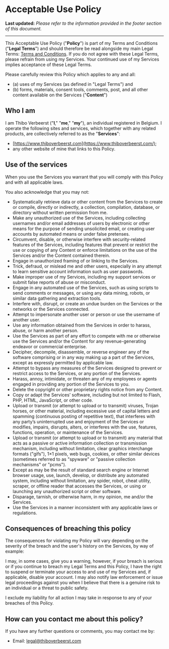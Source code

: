 # Acceptable Use Policy

**Last updated:** _Please refer to the information provided in the footer section of this document._

***

This Acceptable Use Policy ("**Policy**") is part of my Terms and Conditions ("**Legal Terms**") and should therefore be read alongside my main Legal Terms: [Terms and Conditions](terms-and-conditions.md). If you do not agree with these Legal Terms, please refrain from using my Services. Your continued use of my Services implies acceptance of these Legal Terms.

Please carefully review this Policy which applies to any and all:

* (a) uses of my Services (as defined in "Legal Terms") and
* (b) forms, materials, consent tools, comments, post, and all other content available on the Services ("**Content**")

## Who I am

I am Thibo Verbeerst ("**I**," "**me**," "**my**"), an individual registered in Belgium. I operate the following sites and services, which together with any related products, are collectively referred to as the "**Services**":

* [https://www.thiboverbeerst.com](https://www.thiboverbeerst.com/);
* any other website of mine that links to this Policy.

## Use of the services

When you use the Services you warrant that you will comply with this Policy and with all applicable laws.

You also acknowledge that you may not:

* Systematically retrieve data or other content from the Services to create or compile, directly or indirectly, a collection, compilation, database, or directory without written permission from me.
* Make any unauthorized use of the Services, including collecting usernames and/or email addresses of users by electronic or other means for the purpose of sending unsolicited email, or creating user accounts by automated means or under false pretenses.
* Circumvent, disable, or otherwise interfere with security-related features of the Services, including features that prevent or restrict the use or copying of any Content or enforce limitations on the use of the Services and/or the Content contained therein.
* Engage in unauthorized framing of or linking to the Services.
* Trick, defraud, or mislead me and other users, especially in any attempt to learn sensitive account information such as user passwords.
* Make improper use of my Services, including my support services or submit false reports of abuse or misconduct.
* Engage in any automated use of the Services, such as using scripts to send comments or messages, or using any data mining, robots, or similar data gathering and extraction tools.
* Interfere with, disrupt, or create an undue burden on the Services or the networks or the Services connected.
* Attempt to impersonate another user or person or use the username of another user.
* Use any information obtained from the Services in order to harass, abuse, or harm another person.
* Use the Services as part of any effort to compete with me or otherwise use the Services and/or the Content for any revenue-generating endeavor or commercial enterprise.
* Decipher, decompile, disassemble, or reverse engineer any of the software comprising or in any way making up a part of the Services, except as expressly permitted by applicable law.
* Attempt to bypass any measures of the Services designed to prevent or restrict access to the Services, or any portion of the Services.
* Harass, annoy, intimidate, or threaten any of my employees or agents engaged in providing any portion of the Services to you.
* Delete the copyright or other proprietary rights notice from any Content.
* Copy or adapt the Services’ software, including but not limited to Flash, PHP, HTML, JavaScript, or other code.
* Upload or transmit (or attempt to upload or to transmit) viruses, Trojan horses, or other material, including excessive use of capital letters and spamming (continuous posting of repetitive text), that interferes with any party’s uninterrupted use and enjoyment of the Services or modifies, impairs, disrupts, alters, or interferes with the use, features, functions, operation, or maintenance of the Services.
* Upload or transmit (or attempt to upload or to transmit) any material that acts as a passive or active information collection or transmission mechanism, including without limitation, clear graphics interchange formats ("gifs"), 1×1 pixels, web bugs, cookies, or other similar devices (sometimes referred to as "spyware" or "passive collection mechanisms" or "pcms").
* Except as may be the result of standard search engine or Internet browser usage, use, launch, develop, or distribute any automated system, including without limitation, any spider, robot, cheat utility, scraper, or offline reader that accesses the Services, or using or launching any unauthorized script or other software.
* Disparage, tarnish, or otherwise harm, in my opinion, me and/or the Services.
* Use the Services in a manner inconsistent with any applicable laws or regulations.

## Consequences of breaching this policy

The consequences for violating my Policy will vary depending on the severity of the breach and the user's history on the Services, by way of example:

I may, in some cases, give you a warning, however, if your breach is serious or if you continue to breach my Legal Terms and this Policy, I have the right to suspend or terminate your access to and use of my Services and, if applicable, disable your account. I may also notify law enforcement or issue legal proceedings against you when I believe that there is a genuine risk to an individual or a threat to public safety.

I exclude my liability for all action I may take in response to any of your breaches of this Policy.

## How can you contact me about this policy?

If you have any further questions or comments, you may contact me by:

* Email: [legal@thiboverbeerst.com](mailto:legal@thiboverbeerst.com)
